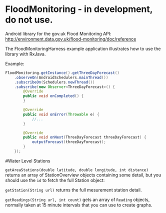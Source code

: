 # FloodMonitoring - in development, do not use.

Android library for the gov.uk Flood Monitoring API: http://environment.data.gov.uk/flood-monitoring/doc/reference

The FloodMonitoringHarness example application illustrates how to use the library with RxJava.

Example:

```java
FloodMonitoring.getInstance().getThreeDayForecast()
	.observeOn(AndroidSchedulers.mainThread())
	.subscribeOn(Schedulers.newThread())
	.subscribe(new Observer<ThreeDayForecast>() {
	    @Override
	    public void onCompleted() {
	    }

	    @Override
	    public void onError(Throwable e) {
	        //...
	    }

	    @Override
	    public void onNext(ThreeDayForecast threeDayForecast) {
	        outputForecast(threeDayForecast);
	    }
	});
```

#Water Level Stations

`getAreaStations(double latitude, double longitude, int distance)` returns an array of StationOverview objects containing some detail, but you should use the `id` to fetch the full Station object:

`getStation(String url)` returns the full mesurement station detail.

`getReadings(String url, int count)` gets an array of `Reading` objects, normally taken at 15 minute intervals that you can use to create graphs.




